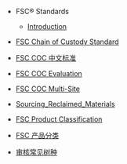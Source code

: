 - FSC® Standards

    - [Introduction](README.md)
- [FSC Chain of Custody Standard](COCEN.md)
- [FSC COC 中文标准](COCCN.md)
- [FSC COC Evaluation](COC_Evaluation.md)
- [FSC COC Multi-Site](Multi-Site_COC.md)
- [Sourcing_Reclaimed_Materials](Sourcing_Reclaimed_Materials.md) 
- [FSC Product Classification](FSC_Product_Classification.md)
- [FSC 产品分类](FSC产品分类.md)
- [审核常见树种](species.md)
<!-- - [Training](intro.md) -->
<!-- - [ERP System](erp.md) -->

